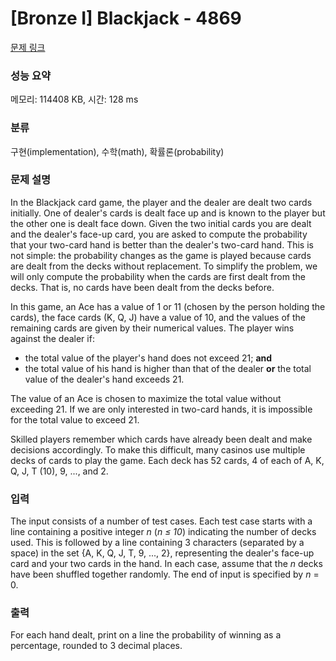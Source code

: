 # [Bronze I] Blackjack - 4869 

[문제 링크](https://www.acmicpc.net/problem/4869) 

### 성능 요약

메모리: 114408 KB, 시간: 128 ms

### 분류

구현(implementation), 수학(math), 확률론(probability)

### 문제 설명

<p>In the Blackjack card game, the player and the dealer are dealt two cards initially. One of dealer's cards is dealt face up and is known to the player but the other one is dealt face down. Given the two initial cards you are dealt and the dealer's face-up card, you are asked to compute the probability that your two-card hand is better than the dealer's two-card hand. This is not simple: the probability changes as the game is played because cards are dealt from the decks without replacement. To simplify the problem, we will only compute the probability when the cards are first dealt from the decks. That is, no cards have been dealt from the decks before.</p>

<p>In this game, an Ace has a value of 1 or 11 (chosen by the person holding the cards), the face cards (K, Q, J) have a value of 10, and the values of the remaining cards are given by their numerical values. The player wins against the dealer if:</p>

<ul>
	<li>the total value of the player's hand does not exceed 21; <b>and</b></li>
	<li>the total value of his hand is higher than that of the dealer <b>or</b> the total value of the dealer's hand exceeds 21.</li>
</ul>

<p>The value of an Ace is chosen to maximize the total value without exceeding 21. If we are only interested in two-card hands, it is impossible for the total value to exceed 21.</p>

<p>Skilled players remember which cards have already been dealt and make decisions accordingly. To make this difficult, many casinos use multiple decks of cards to play the game. Each deck has 52 cards, 4 of each of A, K, Q, J, T (10), 9, ..., and 2.</p>

### 입력 

 <p>The input consists of a number of test cases. Each test case starts with a line containing a positive integer <em>n</em> (<em>n ≤ 10</em>) indicating the number of decks used. This is followed by a line containing 3 characters (separated by a space) in the set {A, K, Q, J, T, 9, ..., 2}, representing the dealer's face-up card and your two cards in the hand. In each case, assume that the <em>n</em> decks have been shuffled together randomly. The end of input is specified by <em>n</em> = 0.</p>

### 출력 

 <p>For each hand dealt, print on a line the probability of winning as a percentage, rounded to 3 decimal places.</p>

